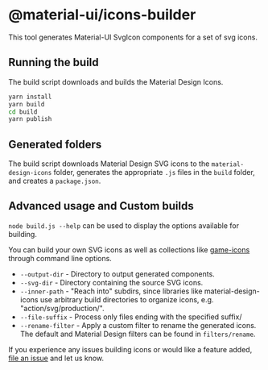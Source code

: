 # @material-ui/icons-builder

This tool generates Material-UI SvgIcon components for a set of svg icons.

## Running the build

The build script downloads and builds the Material Design Icons.

```sh
yarn install
yarn build
cd build
yarn publish
```

## Generated folders

The build script downloads Material Design SVG icons to the `material-design-icons` folder,
generates the appropriate `.js` files in the `build` folder, and creates a `package.json`.

## Advanced usage and Custom builds

`node build.js --help` can be used to display the options available for building.

You can build your own SVG icons as well as collections like [game-icons](http://game-icons.net/)
through command line options.

- `--output-dir` - Directory to output generated components.
- `--svg-dir` - Directory containing the source SVG icons.
- `--inner-path` - "Reach into" subdirs, since libraries like material-design-icons
  use arbitrary build directories to organize icons, e.g. "action/svg/production/".
- `--file-suffix` - Process only files ending with the specified suffix/
- `--rename-filter` - Apply a custom filter to rename the generated icons.
  The default and Material Design filters can be found in `filters/rename`.

If you experience any issues building icons or would like a feature added,
[file an issue](https://github.com/mui-org/material-ui/issues) and let us
know.
